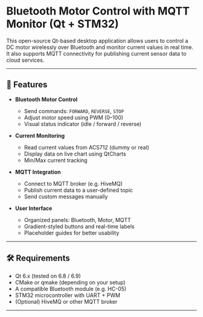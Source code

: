# Bluetooth Motor Control with MQTT Monitor (Qt + STM32)

This open-source Qt-based desktop application allows users to control a DC motor wirelessly over Bluetooth and monitor current values in real time. It also supports MQTT connectivity for publishing current sensor data to cloud services.

---

## 🚀 Features

- **Bluetooth Motor Control**
  - Send commands: `FORWARD`, `REVERSE`, `STOP`
  - Adjust motor speed using PWM (0–100)
  - Visual status indicator (idle / forward / reverse)

- **Current Monitoring**
  - Read current values from ACS712 (dummy or real)
  - Display data on live chart using QtCharts
  - Min/Max current tracking

- **MQTT Integration**
  - Connect to MQTT broker (e.g. HiveMQ)
  - Publish current data to a user-defined topic
  - Send custom messages manually

- **User Interface**
  - Organized panels: Bluetooth, Motor, MQTT
  - Gradient-styled buttons and real-time labels
  - Placeholder guides for better usability

---

## 🛠️ Requirements

- Qt 6.x (tested on 6.8 / 6.9)
- CMake or qmake (depending on your setup)
- A compatible Bluetooth module (e.g. HC-05)
- STM32 microcontroller with UART + PWM
- (Optional) HiveMQ or other MQTT broker

---


